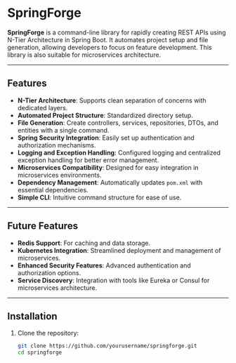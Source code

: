 # SpringForge

**SpringForge** is a command-line library for rapidly creating REST APIs using N-Tier Architecture in Spring Boot. It automates project setup and file generation, allowing developers to focus on feature development. This library is also suitable for microservices architecture.

---

## Features

- **N-Tier Architecture**: Supports clean separation of concerns with dedicated layers.
- **Automated Project Structure**: Standardized directory setup.
- **File Generation**: Create controllers, services, repositories, DTOs, and entities with a single command.
- **Spring Security Integration**: Easily set up authentication and authorization mechanisms.
- **Logging and Exception Handling**: Configured logging and centralized exception handling for better error management.
- **Microservices Compatibility**: Designed for easy integration in microservices environments.
- **Dependency Management**: Automatically updates `pom.xml` with essential dependencies.
- **Simple CLI**: Intuitive command structure for ease of use.

---

## Future Features

- **Redis Support**: For caching and data storage.
- **Kubernetes Integration**: Streamlined deployment and management of microservices.
- **Enhanced Security Features**: Advanced authentication and authorization options.
- **Service Discovery**: Integration with tools like Eureka or Consul for microservices architecture.

---

## Installation

1. Clone the repository:
   ```bash
   git clone https://github.com/yourusername/springforge.git
   cd springforge
